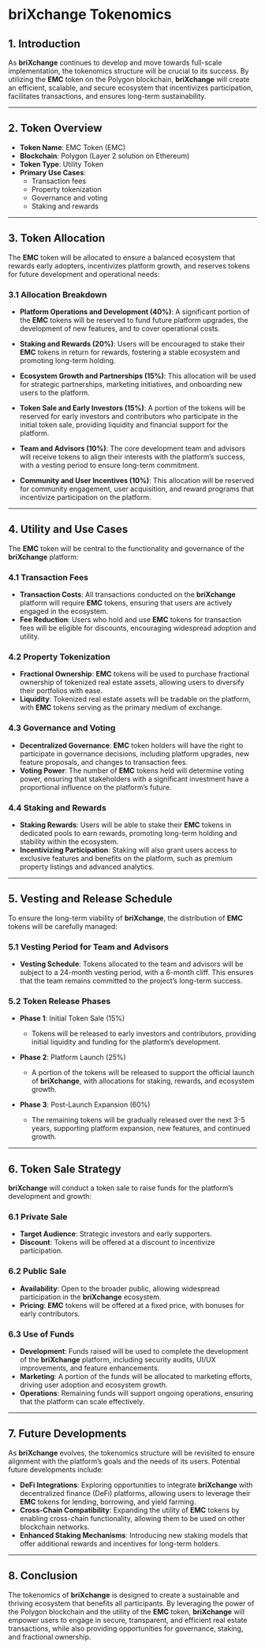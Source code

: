 # **briXchange Tokenomics**

## **1. Introduction**

As **briXchange** continues to develop and move towards full-scale implementation, the tokenomics structure will be crucial to its success. By utilizing the **EMC** token on the Polygon blockchain, **briXchange** will create an efficient, scalable, and secure ecosystem that incentivizes participation, facilitates transactions, and ensures long-term sustainability.

---

## **2. Token Overview**

- **Token Name**: EMC Token (EMC)
- **Blockchain**: Polygon (Layer 2 solution on Ethereum)
- **Token Type**: Utility Token
- **Primary Use Cases**:
  - Transaction fees
  - Property tokenization
  - Governance and voting
  - Staking and rewards

---

## **3. Token Allocation**

The **EMC** token will be allocated to ensure a balanced ecosystem that rewards early adopters, incentivizes platform growth, and reserves tokens for future development and operational needs:

### **3.1 Allocation Breakdown**

- **Platform Operations and Development (40%)**: A significant portion of the **EMC** tokens will be reserved to fund future platform upgrades, the development of new features, and to cover operational costs.
  
- **Staking and Rewards (20%)**: Users will be encouraged to stake their **EMC** tokens in return for rewards, fostering a stable ecosystem and promoting long-term holding.

- **Ecosystem Growth and Partnerships (15%)**: This allocation will be used for strategic partnerships, marketing initiatives, and onboarding new users to the platform.

- **Token Sale and Early Investors (15%)**: A portion of the tokens will be reserved for early investors and contributors who participate in the initial token sale, providing liquidity and financial support for the platform.

- **Team and Advisors (10%)**: The core development team and advisors will receive tokens to align their interests with the platform’s success, with a vesting period to ensure long-term commitment.

- **Community and User Incentives (10%)**: This allocation will be reserved for community engagement, user acquisition, and reward programs that incentivize participation on the platform.

---

## **4. Utility and Use Cases**

The **EMC** token will be central to the functionality and governance of the **briXchange** platform:

### **4.1 Transaction Fees**

- **Transaction Costs**: All transactions conducted on the **briXchange** platform will require **EMC** tokens, ensuring that users are actively engaged in the ecosystem.
- **Fee Reduction**: Users who hold and use **EMC** tokens for transaction fees will be eligible for discounts, encouraging widespread adoption and utility.

### **4.2 Property Tokenization**

- **Fractional Ownership**: **EMC** tokens will be used to purchase fractional ownership of tokenized real estate assets, allowing users to diversify their portfolios with ease.
- **Liquidity**: Tokenized real estate assets will be tradable on the platform, with **EMC** tokens serving as the primary medium of exchange.

### **4.3 Governance and Voting**

- **Decentralized Governance**: **EMC** token holders will have the right to participate in governance decisions, including platform upgrades, new feature proposals, and changes to transaction fees.
- **Voting Power**: The number of **EMC** tokens held will determine voting power, ensuring that stakeholders with a significant investment have a proportional influence on the platform’s future.

### **4.4 Staking and Rewards**

- **Staking Rewards**: Users will be able to stake their **EMC** tokens in dedicated pools to earn rewards, promoting long-term holding and stability within the ecosystem.
- **Incentivizing Participation**: Staking will also grant users access to exclusive features and benefits on the platform, such as premium property listings and advanced analytics.

---

## **5. Vesting and Release Schedule**

To ensure the long-term viability of **briXchange**, the distribution of **EMC** tokens will be carefully managed:

### **5.1 Vesting Period for Team and Advisors**

- **Vesting Schedule**: Tokens allocated to the team and advisors will be subject to a 24-month vesting period, with a 6-month cliff. This ensures that the team remains committed to the project’s long-term success.

### **5.2 Token Release Phases**

- **Phase 1**: Initial Token Sale (15%)
  - Tokens will be released to early investors and contributors, providing initial liquidity and funding for the platform’s development.
  
- **Phase 2**: Platform Launch (25%)
  - A portion of the tokens will be released to support the official launch of **briXchange**, with allocations for staking, rewards, and ecosystem growth.

- **Phase 3**: Post-Launch Expansion (60%)
  - The remaining tokens will be gradually released over the next 3-5 years, supporting platform expansion, new features, and continued growth.

---

## **6. Token Sale Strategy**

**briXchange** will conduct a token sale to raise funds for the platform’s development and growth:

### **6.1 Private Sale**

- **Target Audience**: Strategic investors and early supporters.
- **Discount**: Tokens will be offered at a discount to incentivize participation.

### **6.2 Public Sale**

- **Availability**: Open to the broader public, allowing widespread participation in the **briXchange** ecosystem.
- **Pricing**: **EMC** tokens will be offered at a fixed price, with bonuses for early contributors.

### **6.3 Use of Funds**

- **Development**: Funds raised will be used to complete the development of the **briXchange** platform, including security audits, UI/UX improvements, and feature enhancements.
- **Marketing**: A portion of the funds will be allocated to marketing efforts, driving user adoption and ecosystem growth.
- **Operations**: Remaining funds will support ongoing operations, ensuring that the platform can scale effectively.

---

## **7. Future Developments**

As **briXchange** evolves, the tokenomics structure will be revisited to ensure alignment with the platform’s goals and the needs of its users. Potential future developments include:

- **DeFi Integrations**: Exploring opportunities to integrate **briXchange** with decentralized finance (DeFi) platforms, allowing users to leverage their **EMC** tokens for lending, borrowing, and yield farming.
- **Cross-Chain Compatibility**: Expanding the utility of **EMC** tokens by enabling cross-chain functionality, allowing them to be used on other blockchain networks.
- **Enhanced Staking Mechanisms**: Introducing new staking models that offer additional rewards and incentives for long-term holders.

---

## **8. Conclusion**

The tokenomics of **briXchange** is designed to create a sustainable and thriving ecosystem that benefits all participants. By leveraging the power of the Polygon blockchain and the utility of the **EMC** token, **briXchange** will empower users to engage in secure, transparent, and efficient real estate transactions, while also providing opportunities for governance, staking, and fractional ownership.

